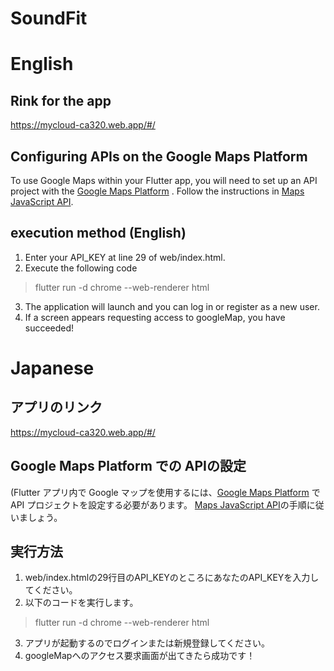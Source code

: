 # SoundFit
# English
## Rink for the app
https://mycloud-ca320.web.app/#/
## Configuring APIs on the Google Maps Platform
To use Google Maps within your Flutter app, you will need to set up an API project with the [Google Maps Platform](https://cloud.google.com/maps-platform/?hl=ja) .
Follow the instructions in [Maps JavaScript API](https://developers.google.com/maps/documentation/javascript/get-api-key?hl=ja).
## execution method (English)
1. Enter your API_KEY at line 29 of web/index.html.
2. Execute the following code 
>flutter run -d chrome --web-renderer html
3. The application will launch and you can log in or register as a new user.
4. If a screen appears requesting access to googleMap, you have succeeded!

# Japanese
## アプリのリンク
https://mycloud-ca320.web.app/#/
## Google Maps Platform での APIの設定
(Flutter アプリ内で Google マップを使用するには、[Google Maps Platform](https://cloud.google.com/maps-platform/?hl=ja) で API プロジェクトを設定する必要があります。
[Maps JavaScript API](https://developers.google.com/maps/documentation/javascript/get-api-key?hl=ja)の手順に従いましょう。
## 実行方法
1. web/index.htmlの29行目のAPI_KEYのところにあなたのAPI_KEYを入力してください。
2. 以下のコードを実行します。
>flutter run -d chrome --web-renderer html
3. アプリが起動するのでログインまたは新規登録してください。
4. googleMapへのアクセス要求画面が出てきたら成功です！

